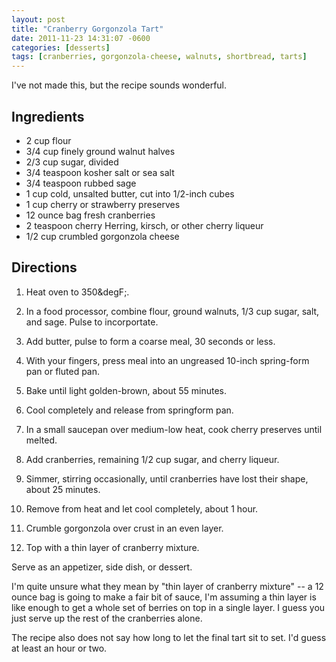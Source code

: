 ```yaml
---
layout: post
title: "Cranberry Gorgonzola Tart"
date: 2011-11-23 14:31:07 -0600
categories: [desserts]
tags: [cranberries, gorgonzola-cheese, walnuts, shortbread, tarts]
---
```


I've not made this, but the recipe sounds wonderful.


## Ingredients
* 2 cup flour
* 3/4 cup finely ground walnut halves
* 2/3 cup sugar, divided
* 3/4 teaspoon kosher salt or sea salt
* 3/4 teaspoon rubbed sage
* 1 cup cold, unsalted butter, cut into 1/2-inch cubes
* 1 cup cherry or strawberry preserves
* 12 ounce bag fresh cranberries
* 2 teaspoon cherry Herring, kirsch, or other cherry liqueur
* 1/2 cup crumbled gorgonzola cheese


## Directions

1.  Heat oven to 350&degF;.

1.  In a food processor, combine flour, ground walnuts, 1/3 cup sugar, salt, and sage. Pulse to incorportate.

1.  Add butter, pulse to form a coarse meal, 30 seconds or less.

1.  With your fingers, press meal into an ungreased 10-inch spring-form pan or fluted pan.

1.  Bake until light golden-brown, about 55 minutes.

1.  Cool completely and release from springform pan.

1.  In a small saucepan over medium-low heat, cook cherry preserves until melted.

1.  Add cranberries, remaining 1/2 cup sugar, and cherry liqueur.

1.  Simmer, stirring occasionally, until cranberries have lost their shape, about 25 minutes.

1.  Remove from heat and let cool completely, about 1 hour.

1.  Crumble gorgonzola over crust in an even layer.

1.  Top with a thin layer of cranberry mixture.

Serve as an appetizer, side dish, or dessert.

I'm quite unsure what they mean by "thin layer of cranberry mixture" -- a 12 ounce bag is going to make a fair bit of sauce, I'm assuming a thin layer is like enough to get a whole set of berries on top in a single layer. I guess you just serve up the rest of the cranberries alone.

The recipe also does not say how long to let the final tart sit to set. I'd guess at least an hour or two.
